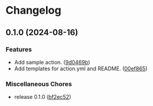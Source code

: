 # Changelog

## 0.1.0 (2024-08-16)


### Features

* Add sample action. ([9d0469b](https://github.com/ryohidaka/composite-action-template/commit/9d0469b2d00bfc11adebe94b26ec8953c618a388))
* Add templates for action.yml and README. ([00ef865](https://github.com/ryohidaka/composite-action-template/commit/00ef865db2b38c732974b24427457c33f1c30656))


### Miscellaneous Chores

* release 0.1.0 ([bf2ec52](https://github.com/ryohidaka/composite-action-template/commit/bf2ec522ae13bc357798dccb32532f68523e1149))
